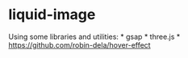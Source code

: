 ﻿# liquid-image

Using some libraries and utilities:
    * gsap
    * three.js
    * https://github.com/robin-dela/hover-effect
